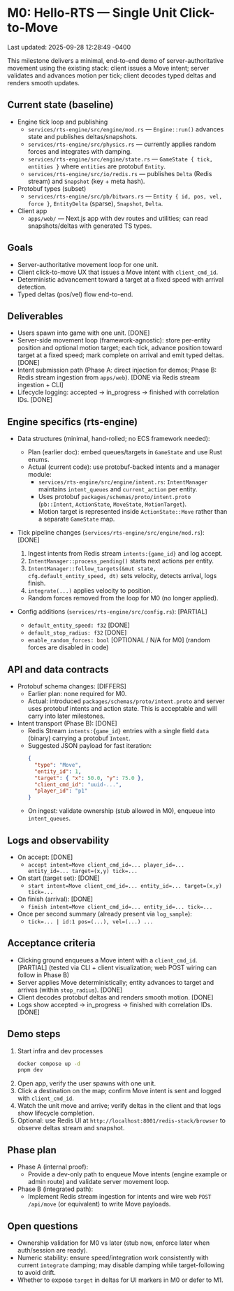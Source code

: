# M0: Hello-RTS — Single Unit Click-to-Move

Last updated: 2025-09-28 12:28:49 -0400

This milestone delivers a minimal, end-to-end demo of server-authoritative movement using the existing stack: client issues a Move intent; server validates and advances motion per tick; client decodes typed deltas and renders smooth updates.

## Current state (baseline)

- Engine tick loop and publishing
  - `services/rts-engine/src/engine/mod.rs` — `Engine::run()` advances state and publishes deltas/snapshots.
  - `services/rts-engine/src/physics.rs` — currently applies random forces and integrates with damping.
  - `services/rts-engine/src/engine/state.rs` — `GameState { tick, entities }` where `entities` are protobuf `Entity`.
  - `services/rts-engine/src/io/redis.rs` — publishes `Delta` (Redis stream) and `Snapshot` (key + meta hash).
- Protobuf types (subset)
  - `services/rts-engine/src/pb/bitwars.rs` — `Entity { id, pos, vel, force }`, `EntityDelta` (sparse), `Snapshot`, `Delta`.
- Client app
  - `apps/web/` — Next.js app with dev routes and utilities; can read snapshots/deltas with generated TS types.

## Goals

- Server-authoritative movement loop for one unit.
- Client click-to-move UX that issues a Move intent with `client_cmd_id`.
- Deterministic advancement toward a target at a fixed speed with arrival detection.
- Typed deltas (pos/vel) flow end-to-end.

## Deliverables

- Users spawn into game with one unit. [DONE]
- Server-side movement loop (framework-agnostic): store per-entity position and optional motion target; each tick, advance position toward target at a fixed speed; mark complete on arrival and emit typed deltas. [DONE]
- Intent submission path (Phase A: direct injection for demos; Phase B: Redis stream ingestion from `apps/web`). [DONE via Redis stream ingestion + CLI]
- Lifecycle logging: accepted → in_progress → finished with correlation IDs. [DONE]

## Engine specifics (rts-engine)

- Data structures (minimal, hand-rolled; no ECS framework needed):
  - Plan (earlier doc): embed queues/targets in `GameState` and use Rust enums.
  - Actual (current code): use protobuf-backed intents and a manager module:
    - `services/rts-engine/src/engine/intent.rs`: `IntentManager` maintains `intent_queues` and `current_action` per entity.
    - Uses protobuf `packages/schemas/proto/intent.proto` (`pb::Intent`, `ActionState`, `MoveState`, `MotionTarget`).
    - Motion target is represented inside `ActionState::Move` rather than a separate `GameState` map.

- Tick pipeline changes (`services/rts-engine/src/engine/mod.rs`): [DONE]
  1. Ingest intents from Redis stream `intents:{game_id}` and log accept.
  2. `IntentManager::process_pending()` starts next actions per entity.
  3. `IntentManager::follow_targets(&mut state, cfg.default_entity_speed, dt)` sets velocity, detects arrival, logs finish.
  4. `integrate(...)` applies velocity to position.
  - Random forces removed from the loop for M0 (no longer applied).

- Config additions (`services/rts-engine/src/config.rs`): [PARTIAL]
  - `default_entity_speed: f32` [DONE]
  - `default_stop_radius: f32` [DONE]
  - `enable_random_forces: bool` [OPTIONAL / N/A for M0] (random forces are disabled in code)

## API and data contracts

- Protobuf schema changes: [DIFFERS]
  - Earlier plan: none required for M0.
  - Actual: introduced `packages/schemas/proto/intent.proto` and server uses protobuf intents and action state. This is acceptable and will carry into later milestones.
- Intent transport (Phase B): [DONE]
  - Redis Stream `intents:{game_id}` entries with a single field `data` (binary) carrying a protobuf `Intent`.
  - Suggested JSON payload for fast iteration:
    ```json
    {
      "type": "Move",
      "entity_id": 1,
      "target": { "x": 50.0, "y": 75.0 },
      "client_cmd_id": "uuid-...",
      "player_id": "p1"
    }
    ```
  - On ingest: validate ownership (stub allowed in M0), enqueue into `intent_queues`.

## Logs and observability

- On accept: [DONE]
  - `accept intent=Move client_cmd_id=... player_id=... entity_id=... target=(x,y) tick=...`
- On start (target set): [DONE]
  - `start intent=Move client_cmd_id=... entity_id=... target=(x,y) tick=...`
- On finish (arrival): [DONE]
  - `finish intent=Move client_cmd_id=... entity_id=... tick=...`
- Once per second summary (already present via `log_sample`):
  - `tick=... | id:1 pos=(...), vel=(...) ...`

## Acceptance criteria

- Clicking ground enqueues a Move intent with a `client_cmd_id`. [PARTIAL] (tested via CLI + client visualization; web POST wiring can follow in Phase B)
- Server applies Move deterministically; entity advances to target and arrives (within `stop_radius`). [DONE]
- Client decodes protobuf deltas and renders smooth motion. [DONE]
- Logs show accepted → in_progress → finished with correlation IDs. [DONE]

## Demo steps

1. Start infra and dev processes
   ```bash
   docker compose up -d
   pnpm dev
   ```
2. Open app, verify the user spawns with one unit.
3. Click a destination on the map; confirm Move intent is sent and logged with `client_cmd_id`.
4. Watch the unit move and arrive; verify deltas in the client and that logs show lifecycle completion.
5. Optional: use Redis UI at `http://localhost:8001/redis-stack/browser` to observe deltas stream and snapshot.

## Phase plan

- Phase A (internal proof):
  - Provide a dev-only path to enqueue Move intents (engine example or admin route) and validate server movement loop.
- Phase B (integrated path):
  - Implement Redis stream ingestion for intents and wire web `POST /api/move` (or equivalent) to write Move payloads.

## Open questions

- Ownership validation for M0 vs later (stub now, enforce later when auth/session are ready).
- Numeric stability: ensure speed/integration work consistently with current `integrate` damping; may disable damping while target-following to avoid drift.
- Whether to expose `target` in deltas for UI markers in M0 or defer to M1.
